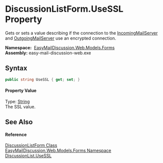 DiscussionListForm.UseSSL Property
==================================
Gets or sets a value describing if the connection to the [IncomingMailServer][1] and [OutgoingMailServer][2] use an encrypted connection.

  **Namespace:**  [EasyMailDiscussion.Web.Models.Forms][3]  
  **Assembly:** easy-mail-discussion-web.exe

Syntax
------

```csharp
public string UseSSL { get; set; }
```

#### Property Value
Type: [String][4]  
 The SSL value. 

See Also
--------

#### Reference
[DiscussionListForm Class][5]  
[EasyMailDiscussion.Web.Models.Forms Namespace][3]  
[DiscussionList.UseSSL][6]  

[1]: IncomingMailServer.md
[2]: OutgoingMailServer.md
[3]: ../README.md
[4]: https://docs.microsoft.com/dotnet/api/system.string
[5]: README.md
[6]: ../../EasyMailDiscussion.Common.Database/DiscussionList/UseSSL.md